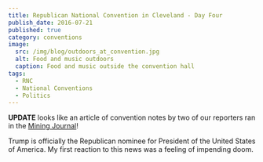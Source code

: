 ```yaml
---
title: Republican National Convention in Cleveland - Day Four
publish_date: 2016-07-21
published: true
category: conventions
image:
  src: /img/blog/outdoors_at_convention.jpg
  alt: Food and music outdoors
  caption: Food and music outside the convention hall
tags:
  - RNC
  - National Conventions
  - Politics
---
```

__UPDATE__ looks like an article of convention notes by two of our reporters ran in the [Mining Journal](http://www.miningjournal.net/page/content.detail/id/643873/Notes-from-the-convention-hall.html?nav=5192)! 

Trump is officially the Republican nominee for President of the United States of America. My first reaction to this news was a feeling of impending doom.




